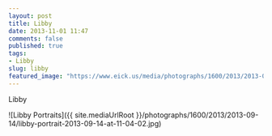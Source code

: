 ```yaml
---
layout: post
title: Libby
date: 2013-11-01 11:47
comments: false
published: true
tags:
- Libby
slug: libby
featured_image: "https://www.eick.us/media/photographs/1600/2013/2013-09-14/libby-portrait-2013-09-14-at-11-04-02.jpg"
---
```

Libby

![Libby Portraits]({{ site.mediaUrlRoot }}/photographs/1600/2013/2013-09-14/libby-portrait-2013-09-14-at-11-04-02.jpg)
